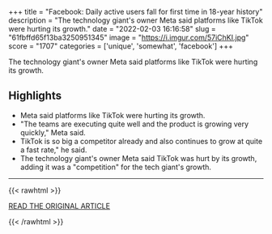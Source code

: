 +++
title = "Facebook: Daily active users fall for first time in 18-year history"
description = "The technology giant's owner Meta said platforms like TikTok were hurting its growth."
date = "2022-02-03 16:16:58"
slug = "61fbffd65f13ba3250951345"
image = "https://i.imgur.com/57iChKI.jpg"
score = "1707"
categories = ['unique', 'somewhat', 'facebook']
+++

The technology giant's owner Meta said platforms like TikTok were hurting its growth.

## Highlights

- Meta said platforms like TikTok were hurting its growth.
- "The teams are executing quite well and the product is growing very quickly," Meta said.
- TikTok is so big a competitor already and also continues to grow at quite a fast rate," he said.
- The technology giant's owner Meta said TikTok was hurt by its growth, adding it was a "competition" for the tech giant's growth.

---

{{< rawhtml >}}
  <p class="article-category">
    <a target="_blank" href="https://www.bbc.co.uk/news/business-60238565">READ THE ORIGINAL ARTICLE</a>
  </p>
{{< /rawhtml >}}
